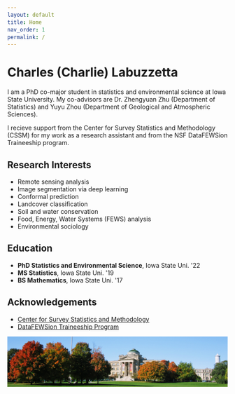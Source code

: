 ```yaml
---
layout: default
title: Home
nav_order: 1
permalink: /
---
```


# Charles (Charlie) Labuzzetta

I am a PhD co-major student in statistics and environmental science at Iowa State University. My co-advisors are Dr. Zhengyuan Zhu (Department of Statistics) and Yuyu Zhou (Department of Geological and Atmospheric Sciences).

I recieve support from the Center for Survey Statistics and Methodology (CSSM) for my work as a research assistant and from the NSF DataFEWSion Traineeship program.

Research Interests
------------------

* Remote sensing analysis
* Image segmentation via deep learning
* Conformal prediction
* Landcover classification
* Soil and water conservation
* Food, Energy, Water Systems (FEWS) analysis
* Environmental sociology

Education
---------

* **PhD Statistics and Environmental Science**, Iowa State Uni. '22
* **MS Statistics**, Iowa State Uni. '19
* **BS Mathematics**, Iowa State Uni. '17

Acknowledgements
----------------

* [Center for Survey Statistics and Methodology](https://www.cssm.iastate.edu/)
* [DataFEWSion Traineeship Program](https://www.imse.iastate.edu/datafewsion/)

![](IMG_4333.JPG)
